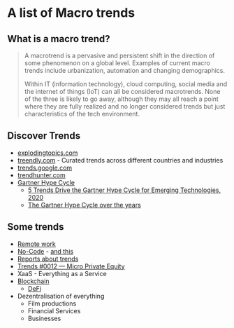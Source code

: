 # A list of Macro trends

## What is a macro trend?
> A macrotrend is a pervasive and persistent shift in the direction of some phenomenon on a global level. Examples of current macro trends include urbanization, automation and changing demographics.
>
> Within IT (information technology), cloud computing, social media and the internet of things (IoT) can all be considered macrotrends. None of the three is likely to go away, although they may all reach a point where they are fully realized and no longer considered trends but just characteristics of the tech environment.

## Discover Trends
- [explodingtopics.com](https://explodingtopics.com)
- [treendly.com](https://treendly.com) - Curated trends across different countries and industries
- [trends.google.com](https://trends.google.com)
- [trendhunter.com](https://www.trendhunter.com)
- [Gartner Hype Cycle](https://www.gartner.com/en/research/methodologies/gartner-hype-cycle)
  - [5 Trends Drive the Gartner Hype Cycle for Emerging Technologies, 2020](https://www.gartner.com/smarterwithgartner/5-trends-drive-the-gartner-hype-cycle-for-emerging-technologies-2020/)
  - [The Gartner Hype Cycle over the years](https://www.linkedin.com/pulse/gartner-hype-cycle-over-years-duncan-stewart/)

## Some trends
- [Remote work](./remote-work.md)
- [No-Code](https://gumroad.com/l/MhFRj) - [and this](./../nocode/README.md)
- [Reports about trends](https://join.trends.vc)
- [Trends #0012 — Micro Private Equity](https://trends.vc/trends-0012-micro-private-equity/)
- XaaS - Everything as a Service
- [Blockchain](./../blockchain/README.md)
  - [DeFi](./../blockchain/defi.md)
- Dezentralisation of everything
  - Film productions
  - Financial Services
  - Businesses


